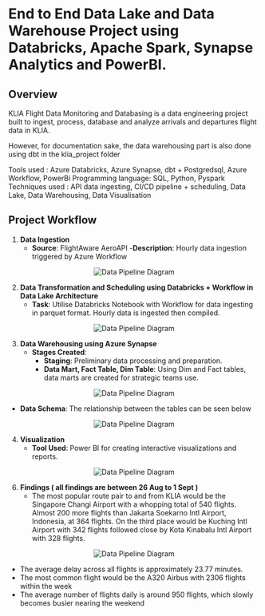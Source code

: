 # End to End Data Lake and Data Warehouse Project using Databricks, Apache Spark, Synapse Analytics and PowerBI.

## Overview

KLIA Flight Data Monitoring and Databasing is a data engineering project built to ingest, process, database and analyze arrivals and departures flight data in KLIA.

However, for documentation sake, the data warehousing part is also done using dbt in the klia_project folder

Tools used : Azure Databricks, Azure Synapse, dbt + Postgredsql, Azure Workflow, PowerBi
Programming language: SQL, Python, Pyspark
Techniques used : API data ingesting, CI/CD pipeline + scheduling, Data Lake, Data Warehousing, Data Visualisation

## Project Workflow

1. **Data Ingestion**
   - **Source**: FlightAware AeroAPI
       -**Description**: Hourly data ingestion triggered by Azure Workflow

<p align="center">
  <img src="https://github.com/user-attachments/assets/bb0d09b5-bbe0-4658-8820-7cae1b1f9c5e" alt="Data Pipeline Diagram"/>
</p>

2. **Data Transformation and Scheduling using Databricks + Workflow in Data Lake Architecture**
   - **Task**: Utilise Databricks Notebook with Workflow for data ingesting in parquet format. Hourly data is ingested then compiled.
    
<p align="center">
  <img src="https://github.com/user-attachments/assets/1c1f8d32-1357-4949-b992-8813c89b900c" alt="Data Pipeline Diagram"/>
</p>

3. **Data Warehousing using Azure Synapse**
   - **Stages Created**:
     - **Staging**: Preliminary data processing and preparation.
     - **Data Mart, Fact Table, Dim Table**: Using Dim and Fact tables, data marts are created for strategic teams use.

<p align="center">
  <img src="https://github.com/user-attachments/assets/cdcf762f-3046-4ce2-8e13-e12c00401122" alt="Data Pipeline Diagram"/>
</p>

- **Data Schema**: The relationship between the tables can be seen below

<p align="center">
  <img src="https://github.com/user-attachments/assets/53224159-eb90-4ef9-8c76-16aec593d281" alt="Data Pipeline Diagram"/>
</p>

4. **Visualization**
   - **Tool Used**: Power BI for creating interactive visualizations and reports.

<p align="center">
  <img src="https://github.com/user-attachments/assets/b92d1b7e-139d-4e7b-bdf0-7551d1b81c69" alt="Data Pipeline Diagram"/>
</p>

6. **Findings ( all findings are between 26 Aug to 1 Sept )**
   - The most popular route pair to and from KLIA would be the Singapore Changi Airport with a whopping total of 540 flights. Almost 200 more flights than Jakarta Soekarno Intl Airport, Indonesia, at 364 flights. On the third place would be Kuching Intl Airport with 342      flights followed close by Kota Kinabalu Intl Airport with 328 flights.

<p align="center">
  <img src="https://github.com/user-attachments/assets/ba2bc3e2-af22-403b-a64d-8db025f278a1" alt="Data Pipeline Diagram"/>
</p>

   - The average delay across all flights is approximately 23.77 minutes.
   - The most common flight would be the A320 Airbus with 2306 flights within the week
   - The average number of flights daily is around 950 flights, which slowly becomes busier nearing the weekend


